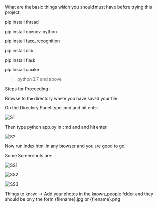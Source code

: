 What are the basic things which you should must have before trying this project:

pip install thread

pip install opencv-python

pip install face_recognition

pip install dlib

pip install flask

pip install cmake


> python 3.7 and above

Steps for Proceeding :

Browse to the directory where you have saved your file.

On the Directory Panel type cmd and hit enter.

![S1](https://github.com/aditya-ig10/web-face-lock/assets/93360691/c06e0244-c2ea-4e5c-b613-744c89e56f37)

Then type python app.py in cmd and and hit enter.

![S2](https://github.com/aditya-ig10/web-face-lock/assets/93360691/af49914c-9c6a-471e-bce8-f49fb0a574fa)

Now run index.html in any browser and you are good to go!

Some Screenshots are: 

![SS1](https://github.com/aditya-ig10/web-face-lock/assets/93360691/5ed81e35-01a5-4a3d-bf61-e6f24cbcaffd)

![SS2](https://github.com/aditya-ig10/web-face-lock/assets/93360691/cc790a37-af33-4e0f-8ad3-d58ec959f354)

![SS3](https://github.com/aditya-ig10/web-face-lock/assets/93360691/00da51e7-b396-4bc6-bdf8-e2f4c84ad91c)

Things to know:
-> Add your photos in the known_people folder and they should be only the form {filename}.jpg or {filename}.png

